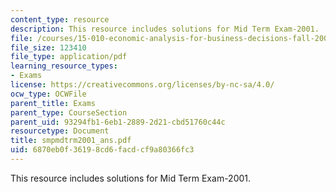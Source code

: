 ```yaml
---
content_type: resource
description: This resource includes solutions for Mid Term Exam-2001.
file: /courses/15-010-economic-analysis-for-business-decisions-fall-2004/6870eb0f36198cd6facdcf9a80366fc3_smpmdtrm2001_ans.pdf
file_size: 123410
file_type: application/pdf
learning_resource_types:
- Exams
license: https://creativecommons.org/licenses/by-nc-sa/4.0/
ocw_type: OCWFile
parent_title: Exams
parent_type: CourseSection
parent_uid: 93294fb1-6eb1-2889-2d21-cbd51760c44c
resourcetype: Document
title: smpmdtrm2001_ans.pdf
uid: 6870eb0f-3619-8cd6-facd-cf9a80366fc3
---
```

This resource includes solutions for Mid Term Exam-2001.